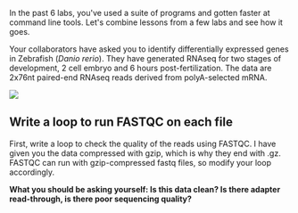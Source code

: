 In the past 6 labs, you've used a suite of programs and gotten faster at command line tools. Let's combine lessons from a few labs and see how it goes. 

Your collaborators have asked you to identify differentially expressed genes in Zebrafish (_Danio rerio_). They have generated RNAseq for two stages of development, 2 cell embryo and 6 hours post-fertilization. The data are 2x76nt paired-end RNAseq reads derived from polyA-selected mRNA. 

![](http://www.zebrafishlab.be/sites/default/files/styles/media_gallery_large/public/embryos-7.jpg)

## Write a loop to run FASTQC on each file

First, write a loop to check the quality of the reads using FASTQC. I have given you the data compressed with gzip, which is why they end with .gz. FASTQC can run with gzip-compressed fastq files, so modify your loop accordingly. 

**What you should be asking yourself: Is this data clean? Is there adapter read-through, is there poor sequencing quality?**



